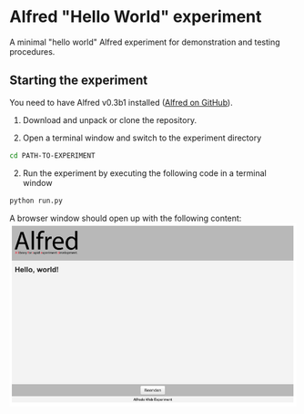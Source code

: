 # Alfred "Hello World" experiment
 A minimal "hello world" Alfred experiment for demonstration and testing procedures.

 ## Starting the experiment

You need to have Alfred v0.3b1 installed ([Alfred on GitHub](https://github.com/ctreffe/alfred)).

 1. Download and unpack or clone the repository.
 
 2. Open a terminal window and switch to the experiment directory
 
 ```bash 
 cd PATH-TO-EXPERIMENT
 ```
 
 2. Run the experiment by executing the following code in a terminal window

 ```bash
 python run.py
 ```

 A browser window should open up with the following content:
 ![Alfred hello world experiment](alfred-hello_world.png)
